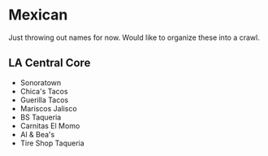 # Mexican

Just throwing out names for now.  Would like to organize these into a crawl.

## LA Central Core

* Sonoratown
* Chica's Tacos
* Guerilla Tacos
* Mariscos Jalisco
* BS Taqueria
* Carnitas El Momo
* Al & Bea's
* Tire Shop Taqueria
